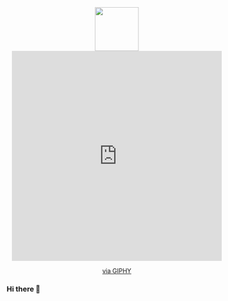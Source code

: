 <div id="header" align="center">
  <img src="https://giphy.com/embed/jdPMeyv9rn0hZHh8n9" width="100"/>
  <iframe src="https://giphy.com/embed/jdPMeyv9rn0hZHh8n9" width="480" height="480" frameBorder="0" class="giphy-embed" allowFullScreen></iframe><p><a href="https://giphy.com/gifs/coding-programmer-ngoding-jdPMeyv9rn0hZHh8n9">via GIPHY</a></p>
</div>


### Hi there 👋

<!--
**agustinmartinezz/agustinmartinezz** is a ✨ _special_ ✨ repository because its `README.md` (this file) appears on your GitHub profile.

Here are some ideas to get you started:

- 🔭 I’m currently working on ...
- 🌱 I’m currently learning ...
- 👯 I’m looking to collaborate on ...
- 🤔 I’m looking for help with ...
- 💬 Ask me about ...
- 📫 How to reach me: ...
- 😄 Pronouns: ...
- ⚡ Fun fact: ...
-->
